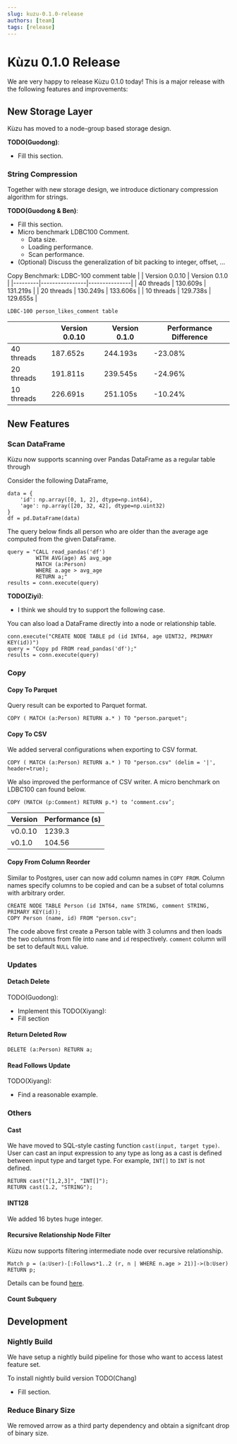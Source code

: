 ```yaml
---
slug: kuzu-0.1.0-release
authors: [team]
tags: [release]
---
```



# Kùzu 0.1.0 Release

We are very happy to release Kùzu 0.1.0 today! This is a major release with the following features and improvements:

<!--truncate-->

## New Storage Layer

Kùzu has moved to a node-group based storage design.

**TODO(Guodong)**: 
- Fill this section.

### String Compression

Together with new storage design, we introduce dictionary compression algorithm for strings. 

**TODO(Guodong & Ben)**: 
- Fill this section.
- Micro benchmark LDBC100 Comment.
  - Data size.
  - Loading performance.
  - Scan performance.
- (Optional) Discuss the generalization of bit packing to integer, offset, ...

Copy Benchmark:
    LDBC-100 comment table
|         | Version 0.0.10 | Version 0.1.0 |
|---------|----------------|---------------|
| 40 threads | 130.609s      | 131.219s      |
| 20 threads | 130.249s      | 133.606s      |
| 10 threads | 129.738s      | 129.655s      |

    LDBC-100 person_likes_comment table
  
    
|         | Version 0.0.10 | Version 0.1.0 | Performance Difference |
|---------|----------------|----------------|-------------------------|
| 40 threads | 187.652s      | 244.193s      | -23.08%                 |
| 20 threads | 191.811s      | 239.545s      | -24.96%                 |
| 10 threads | 226.691s      | 251.105s      | -10.24%                 |



## New Features

### Scan DataFrame
Kùzu now supports scanning over Pandas DataFrame as a regular table through

Consider the following DataFrame,
```
data = {
    'id': np.array([0, 1, 2], dtype=np.int64),
    'age': np.array([20, 32, 42], dtype=np.uint32)
}
df = pd.DataFrame(data)
```
The query below finds all person who are older than the average age computed from the given DataFrame.
```
query = "CALL read_pandas('df') 
         WITH AVG(age) AS avg_age 
         MATCH (a:Person) 
         WHERE a.age > avg_age 
         RETURN a;"
results = conn.execute(query)
```

**TODO(Ziyi)**:
- I think we should try to support the following case.

You can also load a DataFrame directly into a node or relationship table.
```
conn.execute("CREATE NODE TABLE pd (id INT64, age UINT32, PRIMARY KEY(id))")
query = "Copy pd FROM read_pandas('df');"
results = conn.execute(query)
```

### Copy

#### Copy To Parquet
Query result can be exported to Parquet format.
```
COPY ( MATCH (a:Person) RETURN a.* ) TO "person.parquet";
```

#### Copy To CSV
We added serveral configurations when exporting to CSV format.
```
COPY ( MATCH (a:Person) RETURN a.* ) TO "person.csv" (delim = '|', header=true);
```

We also improved the performance of CSV writer. A micro benchmark on LDBC100 can found below.

`COPY (MATCH (p:Comment) RETURN p.*) to ‘comment.csv’;`

| Version     | Performance (s) |
|-------------|-----------------|
| v0.0.10     | 1239.3          |
| v0.1.0      | 104.56          |



#### Copy From Column Reorder
Similar to Postgres, user can now add column names in `COPY FROM`. Column names specify columns to be copied and can be a subset of total columns with arbitrary order.

```
CREATE NODE TABLE Person (id INT64, name STRING, comment STRING, PRIMARY KEY(id));
COPY Person (name, id) FROM "person.csv";
```
The code above first create a Person table with 3 columns and then loads the two columns from file into `name` and `id` respectively. `comment` column will be set to default `NULL` value.


### Updates

#### Detach Delete
TODO(Guodong):
- Implement this
TODO(Xiyang):
- Fill section

#### Return Deleted Row
```
DELETE (a:Person) RETURN a;
```

#### Read Follows Update

TODO(Xiyang):
- Find a reasonable example.

### Others

#### Cast

We have moved to SQL-style casting function `cast(input, target type)`. User can cast an input expression to any type as long as a cast is defined between input type and target type. For example, `INT[]` to `INT` is not defined.
```
RETURN cast("[1,2,3]", "INT[]");
RETURN cast(1.2, "STRING");
```

#### INT128

We added 16 bytes huge integer.

#### Recursive Relationship Node Filter 

Kùzu now supports filtering intermediate node over recursive relationship.
```
Match p = (a:User)-[:Follows*1..2 (r, n | WHERE n.age > 21)]->(b:User) 
RETURN p;
```
Details can be found [here](../docs/cypher/query-clauses/match.md#filter-variable-length-relationships).

#### Count Subquery

## Development

### Nightly Build
We have setup a nightly build pipeline for those who want to access latest feature set.

To install nightly build version
TODO(Chang)
- Fill section.

### Reduce Binary Size
We removed arrow as a third party dependency and obtain a signifcant drop of binary size.
